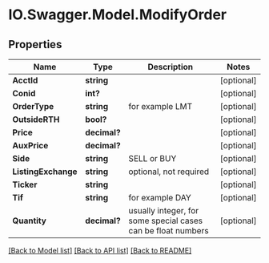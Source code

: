 # IO.Swagger.Model.ModifyOrder
## Properties

Name | Type | Description | Notes
------------ | ------------- | ------------- | -------------
**AcctId** | **string** |  | [optional] 
**Conid** | **int?** |  | [optional] 
**OrderType** | **string** | for example LMT | [optional] 
**OutsideRTH** | **bool?** |  | [optional] 
**Price** | **decimal?** |  | [optional] 
**AuxPrice** | **decimal?** |  | [optional] 
**Side** | **string** | SELL or BUY | [optional] 
**ListingExchange** | **string** | optional, not required | [optional] 
**Ticker** | **string** |  | [optional] 
**Tif** | **string** | for example DAY | [optional] 
**Quantity** | **decimal?** | usually integer, for some special cases can be float numbers | [optional] 

[[Back to Model list]](../README.md#documentation-for-models) [[Back to API list]](../README.md#documentation-for-api-endpoints) [[Back to README]](../README.md)


